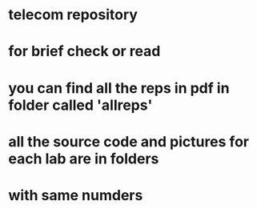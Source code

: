 # telecom repository
# for brief check or read 
# you can find all the reps in pdf in folder called 'allreps'
# all the source code and pictures for each lab are in folders 
# with same numders   